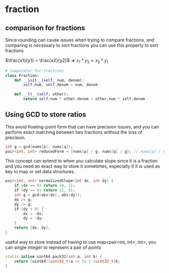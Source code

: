 # fraction

## comparison for fractions

Since rounding can cause issues when trying to compare fractions, and comparing is necessary to sort fractions you can use this property to sort fractions

$\frac{x1}{y1} < \frac{x2}{y2}$ => $x_{1} * y_{2} < x_{2} * y_{1}$

```py
# comparator for fractions
class Fraction:
    def __init__(self, num, denom):
        self.num, self.denom = num, denom
    
    def __lt__(self, other):
        return self.num * other.denom < other.num * self.denom
```

## Using GCD to store ratios 

This avoid floating-point form that can have precision issues, and you can perform exact matching between two fractions without the loss of precision. 

```cpp
int g = gcd(nums[p], nums[q]);
pair<int, int> reducedForm = {nums[p] / g, nums[q] / g}; // nums[p] / nums[q] in reduced form
```

This concept can extend to when you calculate slope since it is a fraction and you need an exact way to store it sometimes, especially if it is used as key to map or set data structures.

```cpp
pair<int, int> normalizedSlope(int dx, int dy) {
    if (dx == 0) return {0, 1};
    if (dy == 0) return {1, 0};
    int g = gcd(abs(dx), abs(dy));
    dx /= g;
    dy /= g;
    if (dy < 0) {
        dx = -dx;
        dy = -dy;
    }
    return {dx, dy};
}
```

useful way to store instead of having to use map<pair<int, int>, int>, you can single integer to represent a pair of points

```cpp
static inline uint64 pack32(int a, int b) {
    return (uint64)(uint32_t)a << 32 | (uint32_t)b;
}
```
